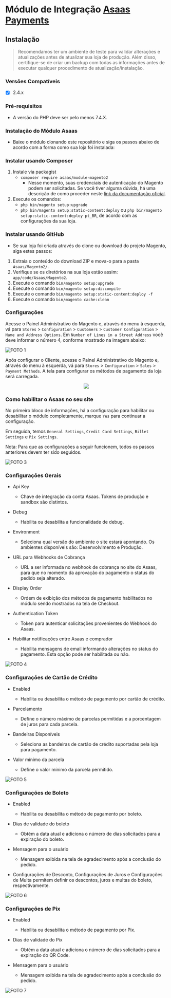 # Módulo de Integração [Asaas Payments](https://www.asaas.com/)

## Instalação

> Recomendamos ter um ambiente de teste para validar alterações e atualizações antes de atualizar sua loja de produção. Além disso, certifique-se de criar um backup com todas as informações antes de executar qualquer procedimento de atualização/instalação.

### Versões Compatíveis

- [x] 2.4.x

### Pré-requisitos

- A versão do PHP deve ser pelo menos 7.4.X.

### Instalação do Módulo Asaas

- Baixe o módulo clonando este repositório e siga os passos abaixo de acordo com a forma como sua loja foi instalada:

### Instalar usando Composer

1. Instale via packagist
   - ```composer require asaas/module-magento2```
       - Nesse momento, suas credenciais de autenticação do Magento podem ser solicitadas. Se você tiver alguma dúvida, há uma descrição de como proceder neste [link da documentação oficial](http://devdocs.magento.com/guides/v2.0/install-gde/prereq/connect-auth.html).
2. Execute os comandos:
   - ```php bin/magento setup:upgrade```
   - ```php bin/magento setup:static-content:deploy``` ou ```php bin/magento setup:static-content:deploy pt_BR```, de acordo com as configurações da sua loja.

### Instalar usando GitHub

- Se sua loja foi criada através do clone ou download do projeto Magento, siga estes passos:

1. Extraia o conteúdo do download ZIP e mova-o para a pasta ```Asaas/Magento2/```.
2. Verifique se os diretórios na sua loja estão assim: `app/code/Asaas/Magento2`.
3. Execute o comando ```bin/magento setup:upgrade```
4. Execute o comando ```bin/magento setup:di:compile```
5. Execute o comando ```bin/magento setup:static-content:deploy -f```
6. Execute o comando ```bin/magento cache:clean```

### Configurações

Acesse o Painel Administrativo do Magento e, através do menu à esquerda, vá para `Stores` > `Configuration` > `Customers` > `Customer Configuration` > `Name and Address Options`. Em `Number of Lines in a Street Address` você deve informar o número 4, conforme mostrado na imagem abaixo:

![FOTO 1](.github/img/01.png)

Após configurar o Cliente, acesse o Painel Administrativo do Magento e, através do menu à esquerda, vá para `Stores` > `Configuration` > `Sales` > `Payment Methods`. A tela para configurar os métodos de pagamento da loja será carregada.

<p align="center">
  <img src=".github/img/02.png" />
</p>

### Como habilitar o Asaas no seu site

No primeiro bloco de informações, há a configuração para habilitar ou desabilitar o módulo completamente, marque `Yes` para continuar a configuração.

Em seguida, temos `General Settings`, `Credit Card Settings`, `Billet Settings` e `Pix Settings`.

Nota: Para que as configurações a seguir funcionem, todos os passos anteriores devem ter sido seguidos.

![FOTO 3](.github/img/03.png)

### Configurações Gerais

- Api Key
	- Chave de integração da conta Asaas. Tokens de produção e sandbox são distintos.

- Debug
    - Habilita ou desabilita a funcionalidade de debug.

- Environment
	- Seleciona qual versão do ambiente o site estará apontando. Os ambientes disponíveis são: Desenvolvimento e Produção.

- URL para Webhooks de Cobrança
	- URL a ser informada no webhook de cobrança no site do Asaas, para que no momento da aprovação do pagamento o status do pedido seja alterado.

- Display Order
    - Ordem de exibição dos métodos de pagamento habilitados no módulo sendo mostrados na tela de Checkout.

- Authentication Token
    - Token para autenticar solicitações provenientes do Webhook do Asaas.

- Habilitar notificações entre Asaas e comprador
    - Habilita mensagens de email informando alterações no status do pagamento. Esta opção pode ser habilitada ou não.

![FOTO 4](.github/img/04.png)

### Configurações de Cartão de Crédito

- Enabled
	- Habilita ou desabilita o método de pagamento por cartão de crédito.

- Parcelamento
    - Define o número máximo de parcelas permitidas e a porcentagem de juros para cada parcela.

- Bandeiras Disponíveis
	- Seleciona as bandeiras de cartão de crédito suportadas pela loja para pagamento.

- Valor mínimo da parcela
    - Define o valor mínimo da parcela permitido.

![FOTO 5](.github/img/05.png)

### Configurações de Boleto

- Enabled
	- Habilita ou desabilita o método de pagamento por boleto.

- Dias de validade do boleto
    - Obtém a data atual e adiciona o número de dias solicitados para a expiração do boleto.

- Mensagem para o usuário
	- Mensagem exibida na tela de agradecimento após a conclusão do pedido.

- Configurações de Desconto, Configurações de Juros e Configurações de Multa permitem definir os descontos, juros e multas do boleto, respectivamente.

![FOTO 6](.github/img/06.png)

### Configurações de Pix

- Enabled
	- Habilita ou desabilita o método de pagamento por Pix.

- Dias de validade do Pix
    - Obtém a data atual e adiciona o número de dias solicitados para a expiração do QR Code.

- Mensagem para o usuário
	- Mensagem exibida na tela de agradecimento após a conclusão do pedido.

![FOTO 7](.github/img/07.png)